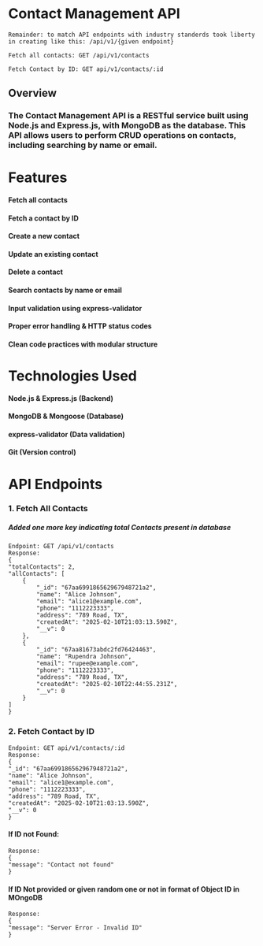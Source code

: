 # Contact Management API
    Remainder: to match API endpoints with industry standerds took liberty in creating like this: /api/v1/{given endpoint}
    
    Fetch all contacts: GET /api/v1/contacts

    Fetch Contact by ID: GET api/v1/contacts/:id

## Overview

### The Contact Management API is a RESTful service built using Node.js and Express.js, with MongoDB as the database. This API allows users to perform CRUD operations on contacts, including searching by name or email.

# Features

#### Fetch all contacts
#### Fetch a contact by ID
#### Create a new contact
#### Update an existing contact
#### Delete a contact
#### Search contacts by name or email
#### Input validation using express-validator
#### Proper error handling & HTTP status codes
#### Clean code practices with modular structure

# Technologies Used

#### Node.js & Express.js (Backend)

#### MongoDB & Mongoose (Database)

#### express-validator (Data validation)

#### Git (Version control)

# API Endpoints

### 1. Fetch All Contacts
  ##### Added one more key indicating total Contacts present in database
    Endpoint: GET /api/v1/contacts
    Response:
    {
    "totalContacts": 2,
    "allContacts": [
        {
            "_id": "67aa699186562967948721a2",
            "name": "Alice Johnson",
            "email": "alice1@example.com",
            "phone": "1112223333",
            "address": "789 Road, TX",
            "createdAt": "2025-02-10T21:03:13.590Z",
            "__v": 0
        },
        {
            "_id": "67aa81673abdc2fd76424463",
            "name": "Rupendra Johnson",
            "email": "rupee@example.com",
            "phone": "1112223333",
            "address": "789 Road, TX",
            "createdAt": "2025-02-10T22:44:55.231Z",
            "__v": 0
        }
    ]
    }
### 2. Fetch Contact by ID
    Endpoint: GET api/v1/contacts/:id
    Response:
    {
    "_id": "67aa699186562967948721a2",
    "name": "Alice Johnson",
    "email": "alice1@example.com",
    "phone": "1112223333",
    "address": "789 Road, TX",
    "createdAt": "2025-02-10T21:03:13.590Z",
    "__v": 0
    }

  #### If ID not Found:
    Response:
    {
    "message": "Contact not found"
    }

  #### If ID Not provided or given random one  or not in format of Object ID in MOngoDB
    Response:
    {
    "message": "Server Error - Invalid ID"
    }
